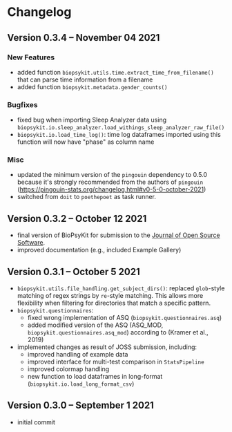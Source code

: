 # Changelog

## Version 0.3.4 – November 04 2021
### New Features
- added function `biopsykit.utils.time.extract_time_from_filename()` that can parse time information from a filename
- added function `biopsykit.metadata.gender_counts()`
### Bugfixes
- fixed bug when importing Sleep Analyzer data using `biopsykit.io.sleep_analyzer.load_withings_sleep_analyzer_raw_file()`
- `biopsykit.io.load_time_log()`: time log dataframes imported using this function will now have "phase" as column name
### Misc
- updated the minimum version of the `pingouin` dependency to 0.5.0 because it's strongly recommended from the authors of `pingouin` (https://pingouin-stats.org/changelog.html#v0-5-0-october-2021)
- switched from `doit` to `poethepoet` as task runner.

## Version 0.3.2 – October 12 2021
- final version of BioPsyKit for submission to the [Journal of Open Source Software](https://joss.theoj.org/).
- improved documentation (e.g., included Example Gallery)

## Version 0.3.1 – October 5 2021
- `biopsykit.utils.file_handling.get_subject_dirs()`: replaced `glob`-style matching of regex strings 
  by `re`-style matching. This allows more flexibility when filtering for directories that match a specific pattern. 
- `biopsykit.questionnaires`:
  - fixed wrong implementation of ASQ (`biopsykit.questionnaires.asq`)
  - added modified version of the ASQ (ASQ_MOD, `biopsykit.questionnaires.asq_mod`) according to (Kramer et al., 2019)
- implemented changes as result of JOSS submission, including:
  - improved handling of example data
  - improved interface for multi-test comparison in `StatsPipeline`
  - improved colormap handling
  - new function to load dataframes in long-format (`biopsykit.io.load_long_format_csv`)

## Version 0.3.0 – September 1 2021
- initial commit
